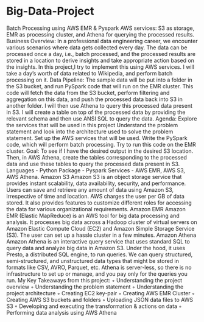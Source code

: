 # Big-Data-Project

Batch Processing using AWS EMR & Pyspark
 AWS services: S3 as storage,
EMR as processing cluster, and Athena for querying the processed results.
Business Overview:
In a professional data engineering career, we encounter various scenarios where data gets
collected every day. The data can be processed once a day, i.e., batch processed, and the
processed results are stored in a location to derive insights and take appropriate action based
on the insights. In this project,I try to implement this using AWS services. I
will take a day’s worth of data related to Wikipedia, and perform batch processing on
it.
Data Pipeline:
The sample data will be put into a folder in the S3 bucket, and run
PySpark code that will run on the EMR cluster. This code will fetch the data from the S3
bucket, perform filtering and aggregation on this data, and push the processed data back into
S3 in another folder. I will then use Athena to query this processed data present in S3. I
will create a table on top of the processed data by providing the relevant schema and then use
ANSI SQL to query the data.
Agenda:
Explore the services that will be used in this project
Understand the problem statement and look into the architecture used to solve the problem statement.
Set up the AWS services that will be used. 
Write the PySpark code, which will perform batch processing. 
Try to run this code on the EMR cluster. 
Goal:
To see if I have  the desired output in the desired S3 location. Then, in
AWS Athena, create the tables corresponding to the processed data and use
these tables to query the processed data present in S3.
Languages - Python
Package - Pyspark
Services - AWS EMR, AWS S3, AWS Athena.
Amazon S3
Amazon S3 is an object storage service that provides instant scalability, data availability,
security, and performance. Users can save and retrieve any amount of data using Amazon S3,
irrespective of time and location. AWS charges the user per GB of data stored. It also
provides features to customize different roles for accessing the data for various organizational
requirements.
Amazon EMR
Amazon EMR (Elastic MapReduce) is an AWS tool for big data processing and analysis. It
processes big data across a Hadoop cluster of virtual servers on Amazon Elastic Compute
Cloud (EC2) and Amazon Simple Storage Service (S3). The user can set up a hassle cluster
in a few minutes.
Amazon Athena
Amazon Athena is an interactive query service that uses standard SQL to query data and
analyze big data in Amazon S3. Under the hood, it uses Presto, a distributed SQL engine, to
run queries. We can query structured, semi-structured, and unstructured data types that might
be stored in formats like CSV, AVRO, Parquet, etc. Athena is server-less, so there is no
infrastructure to set up or manage, and you pay only for the queries you run.
My Key Takeaways from this project:
◦ Understanding the project overview
◦ Understanding the problem statement
◦ Understanding the project architecture
◦ Creating EC2 key-pair
◦ Creating AWS EMR Cluster
◦ Creating AWS S3 buckets and folders
◦ Uploading JSON data files to AWS S3
◦ Developing and executing the transformation & actions on data
◦ Performing data analysis using AWS Athena
